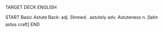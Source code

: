 TARGET DECK
ENGLISH

START
Basic
Astute
Back: adj. Shrewd.  astutely adv. Astuteness n. [latin astus craft]
END
